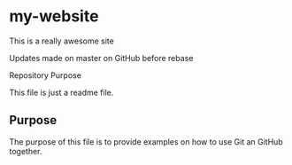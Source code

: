 # my-website
This is a really awesome site

Updates made on master on GitHub before rebase

 Repository Purpose

This file is just a readme file.

## Purpose

The purpose of this file is to provide examples
on how to use Git an GitHub together.
